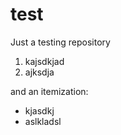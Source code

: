 test
====

Just a testing repository

1. kajsdkjad
1. ajksdja

and an itemization:

* kjasdkj
* aslkladsl




